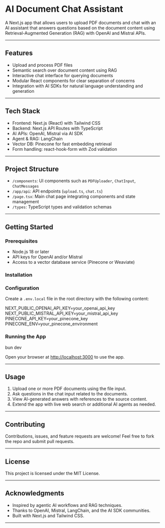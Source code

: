 # AI Document Chat Assistant

A Next.js app that allows users to upload PDF documents and chat with an AI assistant that answers questions based on the document content using Retrieval-Augmented Generation (RAG) with OpenAI and Mistral APIs.

---

## Features

- Upload and process PDF files
- Semantic search over document content using RAG
- Interactive chat interface for querying documents
- Modular React components for clear separation of concerns
- Integration with AI SDKs for natural language understanding and generation

---

## Tech Stack

- Frontend: Next.js (React) with Tailwind CSS
- Backend: Next.js API Routes with TypeScript
- AI APIs: OpenAI, Mistral via AI SDK
- Agent & RAG: LangChain 
- Vector DB: Pinecone for fast embedding retrieval
- Form handling: react-hook-form with Zod validation

---

## Project Structure

- `/components`: UI components such as `PDFUploader`, `ChatInput`, `ChatMessages`
- `/app/api`: API endpoints (`upload.ts`, `chat.ts`)
- `/page.tsx`: Main chat page integrating components and state management
- `/types`: TypeScript types and validation schemas

---

## Getting Started

### Prerequisites

- Node.js 18 or later
- API keys for OpenAI and/or Mistral
- Access to a vector database service (Pinecone or Weaviate)

### Installation


### Configuration

Create a `.env.local` file in the root directory with the following content:

NEXT_PUBLIC_OPENAI_API_KEY=your_openai_api_key
NEXT_PUBLIC_MISTRAL_API_KEY=your_mistral_api_key
PINECONE_API_KEY=your_pinecone_key
PINECONE_ENV=your_pinecone_environment


### Running the App

bun dev


Open your browser at [http://localhost:3000](http://localhost:3000) to use the app.

---

## Usage

1. Upload one or more PDF documents using the file input.
2. Ask questions in the chat input related to the documents.
3. View AI-generated answers with references to the source content.
4. Extend the app with live web search or additional AI agents as needed.

---

## Contributing

Contributions, issues, and feature requests are welcome! Feel free to fork the repo and submit pull requests.

---

## License

This project is licensed under the MIT License.

---

## Acknowledgments

- Inspired by agentic AI workflows and RAG techniques.
- Thanks to OpenAI, Mistral, LangChain, and the AI SDK communities.
- Built with Next.js and Tailwind CSS.

---
